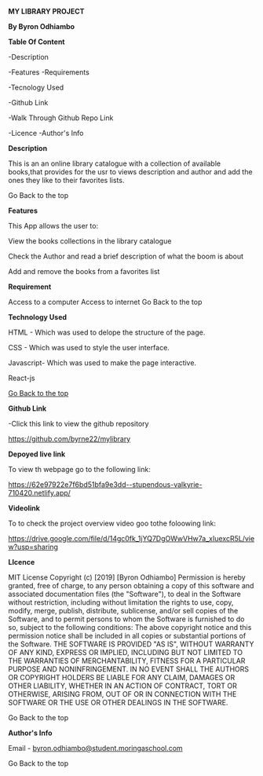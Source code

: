 **MY LIBRARY PROJECT**


**By Byron Odhiambo**

**Table Of Content**

-Description 

-Features -Requirements

-Tecnology Used 

-Github Link 

-Walk Through Github Repo Link 

-Licence -Author's Info

**Description**

This is an an online library catalogue with a collection of available books,that provides for the usr to views description and author and add the ones they like to their favorites lists.

Go Back to the top

**Features**

This App allows the user to:

View the books collections in the library catalogue

Check the Author and read a brief description of what the boom is about

Add and remove the books from a favorites list



**Requirement**

Access to a computer
Access to internet
Go Back to the top

**Technology Used**

HTML - Which was used to delope the structure of the page.

CSS - Which was used to style the user interface.

Javascript- Which was used to make the page interactive.

React-js

[Go Back to the top](#mylibrary)

**Github Link**

-Click this link to view the github repository

https://github.com/byrne22/mylibrary

**Depoyed live link**

To view th webpage go to the following link:

https://62e97922e7f6bd51bfa9e3dd--stupendous-valkyrie-710420.netlify.app/

**Videolink**

To to check the project overview video goo tothe foloowing link:

https://drive.google.com/file/d/14gc0fk_1jYQ7DgOWwVHw7a_xIuexcR5L/view?usp=sharing



**LIcence**

MIT License Copyright (c) [2019] [Byron Odhiambo] Permission is hereby granted, free of charge, to any person obtaining a copy of this software and associated documentation files (the "Software"), to deal in the Software without restriction, including without limitation the rights to use, copy, modify, merge, publish, distribute, sublicense, and/or sell copies of the Software, and to permit persons to whom the Software is furnished to do so, subject to the following conditions: The above copyright notice and this permission notice shall be included in all copies or substantial portions of the Software. THE SOFTWARE IS PROVIDED "AS IS", WITHOUT WARRANTY OF ANY KIND, EXPRESS OR IMPLIED, INCLUDING BUT NOT LIMITED TO THE WARRANTIES OF MERCHANTABILITY, FITNESS FOR A PARTICULAR PURPOSE AND NONINFRINGEMENT. IN NO EVENT SHALL THE AUTHORS OR COPYRIGHT HOLDERS BE LIABLE FOR ANY CLAIM, DAMAGES OR OTHER LIABILITY, WHETHER IN AN ACTION OF CONTRACT, TORT OR OTHERWISE, ARISING FROM, OUT OF OR IN CONNECTION WITH THE SOFTWARE OR THE USE OR OTHER DEALINGS IN THE SOFTWARE.

Go Back to the top

**Author's Info**

Email - byron.odhiambo@student.moringaschool.com

Go Back to the top
